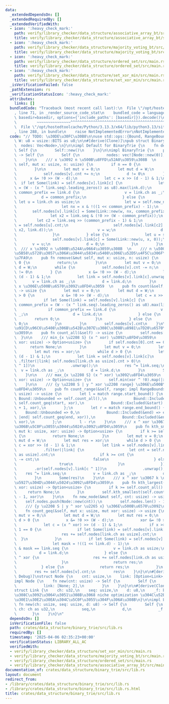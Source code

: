 ```yaml
---
data:
  _extendedDependsOn: []
  _extendedRequiredBy: []
  _extendedVerifiedWith:
  - icon: ':heavy_check_mark:'
    path: verify/library_checker/data_structure/associative_array_bt/src/main.rs
    title: verify/library_checker/data_structure/associative_array_bt/src/main.rs
  - icon: ':heavy_check_mark:'
    path: verify/library_checker/data_structure/majority_voting_bt/src/main.rs
    title: verify/library_checker/data_structure/majority_voting_bt/src/main.rs
  - icon: ':heavy_check_mark:'
    path: verify/library_checker/data_structure/ordered_set/src/main.rs
    title: verify/library_checker/data_structure/ordered_set/src/main.rs
  - icon: ':heavy_check_mark:'
    path: verify/library_checker/data_structure/set_xor_min/src/main.rs
    title: verify/library_checker/data_structure/set_xor_min/src/main.rs
  _isVerificationFailed: false
  _pathExtension: rs
  _verificationStatusIcon: ':heavy_check_mark:'
  attributes:
    links: []
  bundledCode: "Traceback (most recent call last):\n  File \"/opt/hostedtoolcache/Python/3.13.3/x64/lib/python3.13/site-packages/onlinejudge_verify/documentation/build.py\"\
    , line 71, in _render_source_code_stat\n    bundled_code = language.bundle(stat.path,\
    \ basedir=basedir, options={'include_paths': [basedir]}).decode()\n          \
    \         ~~~~~~~~~~~~~~~^^^^^^^^^^^^^^^^^^^^^^^^^^^^^^^^^^^^^^^^^^^^^^^^^^^^^^^^^^^^^^^^^^\n\
    \  File \"/opt/hostedtoolcache/Python/3.13.3/x64/lib/python3.13/site-packages/onlinejudge_verify/languages/rust.py\"\
    , line 288, in bundle\n    raise NotImplementedError\nNotImplementedError\n"
  code: "// TODO: \u30DE\u30FC\u30B8\n\nuse std::ops::{Bound, RangeBounds};\n\nconst\
    \ W: u8 = usize::BITS as u8;\n\n#[derive(Clone)]\npub struct BinaryTrie {\n  \
    \  nodes: Vec<Node>,\n}\n\nimpl Default for BinaryTrie {\n    fn default() ->\
    \ Self {\n        Self::new()\n    }\n}\n\nimpl BinaryTrie {\n    pub fn new()\
    \ -> Self {\n        Self {\n            nodes: vec![Node::new(0)],\n        }\n\
    \    }\n\n    /// x \u3092 n \u500B\u8FFD\u52A0\u3059\u308B  \n    pub fn insert(&mut\
    \ self, mut x: usize, n: usize) {\n        if n == 0 {\n            return;\n\
    \        }\n\n        let mut v = 0;\n        let mut d = W;\n        while {\n\
    \            self.nodes[v].cnt += n;\n            d != 0\n        } {\n      \
    \      x &= !0 >> (W - d);\n            let c = x >> (d - 1) & 1;\n          \
    \  if let Some(link) = self.nodes[v].link[c] {\n                let common_prefix\
    \ = (W - (x ^ link.seq).leading_zeros() as u8).max(link.d);\n                if\
    \ common_prefix == link.d {\n                    v = link.ch as _;\n         \
    \           d = common_prefix;\n                } else {\n                   \
    \ let u = link.ch as usize;\n                    let w = self.new_node(self.nodes[u].cnt);\n\
    \                    let nx = x & !((1 << common_prefix) - 1);\n             \
    \       self.nodes[v].link[c] = Some(Link::new(w, nx, common_prefix));\n     \
    \               let x2 = link.seq & (!0 >> (W - common_prefix));\n           \
    \         let c2 = link.seq >> (common_prefix - 1) & 1;\n                    self.nodes[w].cnt\
    \ = self.nodes[u].cnt;\n                    self.nodes[w].link[c2] = Some(Link::new(u,\
    \ x2, link.d));\n                    v = w;\n                    d = common_prefix;\n\
    \                }\n            } else {\n                let u = self.new_node(0);\n\
    \                self.nodes[v].link[c] = Some(Link::new(u, x, 0));\n         \
    \       v = u;\n                d = 0;\n            }\n        }\n    }\n\n  \
    \  /// x \u3092 n \u500B\u524A\u9664\u3059\u308B  \n    /// n \u500B\u4EE5\u4E0A\
    \u5B58\u5728\u3057\u306A\u3044\u5834\u5408\u306E\u52D5\u4F5C\u306F\u672A\u5B9A\
    \u7FA9\n    pub fn remove(&mut self, mut x: usize, n: usize) {\n        if n ==\
    \ 0 {\n            return;\n        }\n\n        let mut v = 0;\n        let mut\
    \ d = W;\n        while {\n            self.nodes[v].cnt -= n;\n            d\
    \ != 0\n        } {\n            x &= !0 >> (W - d);\n            let c = x >>\
    \ (d - 1) & 1;\n            let link = self.nodes[v].link[c].unwrap();\n     \
    \       v = link.ch as _;\n            d = link.d;\n        }\n    }\n\n    ///\
    \ x \u306E\u500B\u6570\u3092\u8FD4\u3059  \n    pub fn count(&self, mut x: usize)\
    \ -> usize {\n        let mut v = 0;\n        let mut d = W;\n        while d\
    \ > 0 {\n            x &= !0 >> (W - d);\n            let c = x >> (d - 1) & 1;\n\
    \            if let Some(link) = self.nodes[v].link[c] {\n                let\
    \ common_prefix = (W - (x ^ link.seq).leading_zeros() as u8).max(link.d);\n  \
    \              if common_prefix == link.d {\n                    v = link.ch as\
    \ _;\n                    d = link.d;\n                } else {\n            \
    \        return 0;\n                }\n            } else {\n                return\
    \ 0;\n            }\n        }\n        self.nodes[v].cnt\n    }\n\n    /// \u591A\
    \u91CD\u96C6\u5408\u306B\u542B\u307E\u308C\u308B\u8981\u7D20\u6570\u3092\u8FD4\
    \u3059\n    pub fn count_all(&self) -> usize {\n        self.nodes[0].cnt\n  \
    \  }\n\n    /// min_{x \u2208 S} (x ^ xor) \u3092\u8FD4\u3059\n    pub fn min(&self,\
    \ xor: usize) -> Option<usize> {\n        if self.nodes[0].cnt == 0 {\n      \
    \      return None;\n        }\n        let mut v = 0;\n        let mut d = W;\n\
    \        let mut res = xor;\n        while d > 0 {\n            let c = xor >>\
    \ (d - 1) & 1;\n            let link = self.nodes[v].link[c]\n               \
    \ .filter(|link| self.nodes[link.ch as usize].cnt > 0)\n                .or(self.nodes[v].link[c\
    \ ^ 1])\n                .unwrap();\n            res ^= link.seq;\n          \
    \  v = link.ch as _;\n            d = link.d;\n        }\n        Some(res)\n\
    \    }\n\n    /// max_{x \u2208 S} (x ^ xor) \u3092\u8FD4\u3059\n    pub fn max(&self,\
    \ xor: usize) -> Option<usize> {\n        self.min(xor ^ !0).map(|x| x ^ !0)\n\
    \    }\n\n    /// {y \u2208 S | y ^ xor \u2208 range} \u306E\u500B\u6570\u3092\
    \u8FD4\u3059\n    pub fn count_range(&self, range: impl RangeBounds<usize>, xor:\
    \ usize) -> usize {\n        let l = match range.start_bound() {\n           \
    \ Bound::Unbounded => self.count_all(),\n            Bound::Included(&start) =>\
    \ self.count_geq(start, xor),\n            Bound::Excluded(&start) => self.count_geq(start\
    \ + 1, xor),\n        };\n        let r = match range.end_bound() {\n        \
    \    Bound::Unbounded => 0,\n            Bound::Included(&end) => end.checked_add(1).map_or(0,\
    \ |end| self.count_geq(end, xor)),\n            Bound::Excluded(&end) => self.count_geq(end,\
    \ xor),\n        };\n        l - r\n    }\n\n    /// x ^ xor \u3067 k \u756A\u76EE\
    \u306B\u5C0F\u3055\u3044\u5024\u3092\u8FD4\u3059\n    pub fn kth_smallest(&self,\
    \ mut k: usize, xor: usize) -> Option<usize> {\n        if k >= self.count_all()\
    \ {\n            return None;\n        }\n        let mut v = 0;\n        let\
    \ mut d = W;\n        let mut res = xor;\n        while d > 0 {\n            let\
    \ c = xor >> (d - 1) & 1;\n            let link = self.nodes[v].link[c]\n    \
    \            .filter(|link| {\n                    let cnt = self.nodes[link.ch\
    \ as usize].cnt;\n                    if k >= cnt {\n                        k\
    \ -= cnt;\n                        false\n                    } else {\n     \
    \                   true\n                    }\n                })\n        \
    \        .or(self.nodes[v].link[c ^ 1])\n                .unwrap();\n        \
    \    res ^= link.seq;\n            v = link.ch as _;\n            d = link.d;\n\
    \        }\n        Some(res)\n    }\n\n    /// x ^ xor \u3067 k \u756A\u76EE\u306B\
    \u5927\u304D\u3044\u5024\u3092\u8FD4\u3059\n    pub fn kth_largest(&self, k: usize,\
    \ xor: usize) -> Option<usize> {\n        if k >= self.count_all() {\n       \
    \     return None;\n        }\n        self.kth_smallest(self.count_all() - k\
    \ - 1, xor)\n    }\n\n    fn new_node(&mut self, cnt: usize) -> usize {\n    \
    \    self.nodes.push(Node::new(cnt));\n        self.nodes.len() - 1\n    }\n\n\
    \    /// {y \u2208 S | y ^ xor \u2265 x} \u306E\u500B\u6570\u3092\u8FD4\u3059\n\
    \    fn count_geq(&self, mut x: usize, mut xor: usize) -> usize {\n        let\
    \ mut v = 0;\n        let mut d = W;\n        let mut res = 0;\n        while\
    \ d > 0 {\n            x &= !0 >> (W - d);\n            xor &= !0 >> (W - d);\n\
    \            let c = (x ^ xor) >> (d - 1) & 1;\n            if x >> (d - 1) &\
    \ 1 == 0 {\n                if let Some(link) = self.nodes[v].link[c ^ 1] {\n\
    \                    res += self.nodes[link.ch as usize].cnt;\n              \
    \  }\n            }\n            if let Some(link) = self.nodes[v].link[c] {\n\
    \                let mask = !((1 << link.d) - 1);\n                if (x ^ xor)\
    \ & mask == link.seq {\n                    v = link.ch as usize;\n          \
    \          d = link.d;\n                } else {\n                    if x < link.seq\
    \ ^ xor {\n                        res += self.nodes[link.ch as usize].cnt;\n\
    \                    }\n                    return res;\n                }\n \
    \           } else {\n                return res;\n            }\n        }\n\
    \        res += self.nodes[v].cnt;\n        res\n    }\n}\n\n#[derive(Clone, Copy,\
    \ Debug)]\nstruct Node {\n    cnt: usize,\n    link: [Option<Link>; 2],\n}\n\n\
    impl Node {\n    fn new(cnt: usize) -> Self {\n        Self {\n            cnt,\n\
    \            link: [None; 2],\n        }\n    }\n}\n\n#[derive(Clone, Copy, Debug)]\n\
    struct Link {\n    ch: u32,\n    seq: usize,\n    d: u8,\n    _f: bool, // \u3053\
    \u308C\u3092\u3064\u3051\u308B\u3068 niche optimization \u304C\u52B9\u3044\u3066\
    \u30E1\u30E2\u30EA\u304C\u5C0F\u3055\u304F\u306A\u308B\n}\n\nimpl Link {\n   \
    \ fn new(ch: usize, seq: usize, d: u8) -> Self {\n        Self {\n           \
    \ ch: ch as u32,\n            seq,\n            d,\n            _f: false,\n \
    \       }\n    }\n}\n"
  dependsOn: []
  isVerificationFile: false
  path: crates/data_structure/binary_trie/src/lib.rs
  requiredBy: []
  timestamp: '2025-04-06 02:35:23+00:00'
  verificationStatus: LIBRARY_ALL_AC
  verifiedWith:
  - verify/library_checker/data_structure/set_xor_min/src/main.rs
  - verify/library_checker/data_structure/majority_voting_bt/src/main.rs
  - verify/library_checker/data_structure/ordered_set/src/main.rs
  - verify/library_checker/data_structure/associative_array_bt/src/main.rs
documentation_of: crates/data_structure/binary_trie/src/lib.rs
layout: document
redirect_from:
- /library/crates/data_structure/binary_trie/src/lib.rs
- /library/crates/data_structure/binary_trie/src/lib.rs.html
title: crates/data_structure/binary_trie/src/lib.rs
---
```


